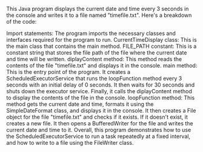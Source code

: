 This Java program displays the current date and time every 3 seconds in the console and writes it to a file named "timefile.txt". Here's a breakdown of the code:

Import statements: The program imports the necessary classes and interfaces required for the program to run.
CurrentTimeDisplay class: This is the main class that contains the main method.
FILE_PATH constant: This is a constant string that stores the file path of the file where the current date and time will be written.
diplayContent method: This method reads the contents of the file "timefile.txt" and displays it in the console.
main method: This is the entry point of the program. 
It creates a ScheduledExecutorService that runs the loopFunction method every 3 seconds with an initial delay of 0 seconds. 
It then waits for 30 seconds and shuts down the executor service. Finally, it calls the diplayContent method to display the contents of the file in the console.
loopFunction method: This method gets the current date and time, formats it using the SimpleDateFormat class, and displays it in the console. 
It then creates a File object for the file "timefile.txt" and checks if it exists. 
If it doesn't exist, it creates a new file. It then opens a BufferedWriter for the file and writes the current date and time to it.
Overall, this program demonstrates how to use the ScheduledExecutorService to run a task repeatedly at a fixed interval, and how to write to a file using the FileWriter class.
